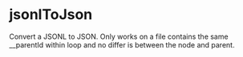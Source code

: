 # jsonlToJson
Convert a JSONL to JSON. Only works on a file contains the same __parentId within loop and no differ is between the node and parent.
